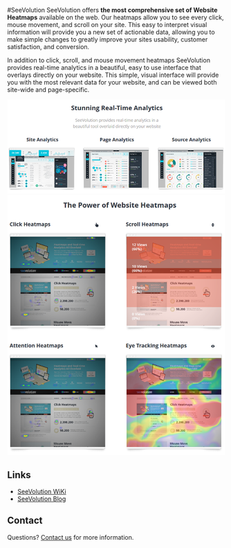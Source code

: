#SeeVolution
SeeVolution offers __the most comprehensive set of Website Heatmaps__ available on the web. Our heatmaps allow you to see every click, mouse movement, and scroll on your site. This easy to interpret visual information will provide you a new set of actionable data, allowing you to make simple changes to greatly improve your sites usability, customer satisfaction, and conversion.

In addition to click, scroll, and mouse movement heatmaps SeeVolution provides real-time analytics in a beautiful, easy to use interface that overlays directly on your website. This simple, visual interface will provide you with the most relevant data for your website, and can be viewed both site-wide and page-specific. 

![SeeVolution Realtime Overlay](/public/images/realtime-overlay.png)
![SeeVolution Heatmaps](/public/images/heatmaps.png)

## Links

- [SeeVolution WiKi](http://wiki.seevolution.com/index.php/FAQ)
- [SeeVolution Blog](https://www.seevolution.com/blog/)

## Contact

Questions? [Contact us](https://www.seevolution.com/contact) for more information.
